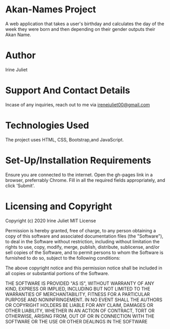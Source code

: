 # Akan-Names Project
A web application that takes a user's birthday and calculates the day of the week they were born and then depending on their gender outputs their Akan Name. 

# Author
Irine Juliet

# Support And Contact Details
Incase of any inquiries, reach out to me via irenejuliet00@gmail.com

# Technologies Used
The project uses HTML, CSS, Bootstrap,and JavaScript.

# Set-Up/Installation Requirements
Ensure you are connected to the internet.
Open the gh-pages link in a browser, preferrably Chrome.
Fill in all the required fields appropriately, and click 'Submit'.

# Licensing and Copyright
Copyright (c) 2020 Irine Juliet MIT License

Permission is hereby granted, free of charge, to any person obtaining a copy of this software and associated documentation files (the "Software"), to deal in the Software without restriction, including without limitation the rights to use, copy, modify, merge, publish, distribute, sublicense, and/or sell copies of the Software, and to permit persons to whom the Software is furnished to do so, subject to the following conditions:

The above copyright notice and this permission notice shall be included in all copies or substantial portions of the Software.

THE SOFTWARE IS PROVIDED "AS IS", WITHOUT WARRANTY OF ANY KIND, EXPRESS OR IMPLIED, INCLUDING BUT NOT LIMITED TO THE WARRANTIES OF MERCHANTABILITY, FITNESS FOR A PARTICULAR PURPOSE AND NONINFRINGEMENT. IN NO EVENT SHALL THE AUTHORS OR COPYRIGHT HOLDERS BE LIABLE FOR ANY CLAIM, DAMAGES OR OTHER LIABILITY, WHETHER IN AN ACTION OF CONTRACT, TORT OR OTHERWISE, ARISING FROM, OUT OF OR IN CONNECTION WITH THE SOFTWARE OR THE USE OR OTHER DEALINGS IN THE SOFTWARE


